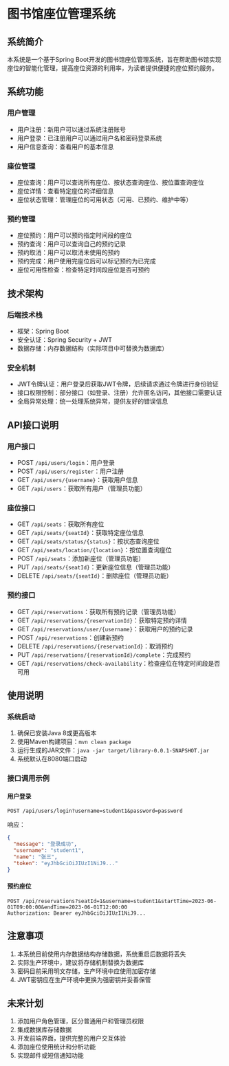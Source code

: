 # 图书馆座位管理系统

## 系统简介

本系统是一个基于Spring Boot开发的图书馆座位管理系统，旨在帮助图书馆实现座位的智能化管理，提高座位资源的利用率，为读者提供便捷的座位预约服务。

## 系统功能

### 用户管理
- 用户注册：新用户可以通过系统注册账号
- 用户登录：已注册用户可以通过用户名和密码登录系统
- 用户信息查询：查看用户的基本信息

### 座位管理
- 座位查询：用户可以查询所有座位、按状态查询座位、按位置查询座位
- 座位详情：查看特定座位的详细信息
- 座位状态管理：管理座位的可用状态（可用、已预约、维护中等）

### 预约管理
- 座位预约：用户可以预约指定时间段的座位
- 预约查询：用户可以查询自己的预约记录
- 预约取消：用户可以取消未使用的预约
- 预约完成：用户使用完座位后可以标记预约为已完成
- 座位可用性检查：检查特定时间段座位是否可预约

## 技术架构

### 后端技术栈
- 框架：Spring Boot
- 安全认证：Spring Security + JWT
- 数据存储：内存数据结构（实际项目中可替换为数据库）

### 安全机制
- JWT令牌认证：用户登录后获取JWT令牌，后续请求通过令牌进行身份验证
- 接口权限控制：部分接口（如登录、注册）允许匿名访问，其他接口需要认证
- 全局异常处理：统一处理系统异常，提供友好的错误信息

## API接口说明

### 用户接口
- POST `/api/users/login`：用户登录
- POST `/api/users/register`：用户注册
- GET `/api/users/{username}`：获取用户信息
- GET `/api/users`：获取所有用户（管理员功能）

### 座位接口
- GET `/api/seats`：获取所有座位
- GET `/api/seats/{seatId}`：获取特定座位信息
- GET `/api/seats/status/{status}`：按状态查询座位
- GET `/api/seats/location/{location}`：按位置查询座位
- POST `/api/seats`：添加新座位（管理员功能）
- PUT `/api/seats/{seatId}`：更新座位信息（管理员功能）
- DELETE `/api/seats/{seatId}`：删除座位（管理员功能）

### 预约接口
- GET `/api/reservations`：获取所有预约记录（管理员功能）
- GET `/api/reservations/{reservationId}`：获取特定预约详情
- GET `/api/reservations/user/{username}`：获取用户的预约记录
- POST `/api/reservations`：创建新预约
- DELETE `/api/reservations/{reservationId}`：取消预约
- PUT `/api/reservations/{reservationId}/complete`：完成预约
- GET `/api/reservations/check-availability`：检查座位在特定时间段是否可用

## 使用说明

### 系统启动
1. 确保已安装Java 8或更高版本
2. 使用Maven构建项目：`mvn clean package`
3. 运行生成的JAR文件：`java -jar target/library-0.0.1-SNAPSHOT.jar`
4. 系统默认在8080端口启动

### 接口调用示例

#### 用户登录
```
POST /api/users/login?username=student1&password=password
```
响应：
```json
{
  "message": "登录成功",
  "username": "student1",
  "name": "张三",
  "token": "eyJhbGciOiJIUzI1NiJ9..."
}
```

#### 预约座位
```
POST /api/reservations?seatId=1&username=student1&startTime=2023-06-01T09:00:00&endTime=2023-06-01T12:00:00
Authorization: Bearer eyJhbGciOiJIUzI1NiJ9...
```

## 注意事项

1. 本系统目前使用内存数据结构存储数据，系统重启后数据将丢失
2. 实际生产环境中，建议将存储机制替换为数据库
3. 密码目前采用明文存储，生产环境中应使用加密存储
4. JWT密钥应在生产环境中更换为强密钥并妥善保管

## 未来计划

1. 添加用户角色管理，区分普通用户和管理员权限
2. 集成数据库存储数据
3. 开发前端界面，提供完整的用户交互体验
4. 添加座位使用统计和分析功能
5. 实现邮件或短信通知功能